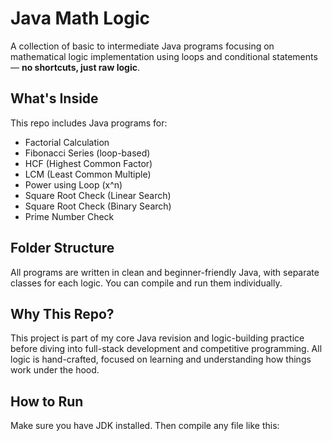 # Java Math Logic

A collection of basic to intermediate Java programs focusing on mathematical logic implementation using loops and conditional statements — **no shortcuts, just raw logic**.

## What's Inside

This repo includes Java programs for:

- Factorial Calculation
- Fibonacci Series (loop-based)
- HCF (Highest Common Factor)
- LCM (Least Common Multiple)
- Power using Loop (x^n)
- Square Root Check (Linear Search)
- Square Root Check (Binary Search)
- Prime Number Check

## Folder Structure

All programs are written in clean and beginner-friendly Java, with separate classes for each logic. You can compile and run them individually.

## Why This Repo?

This project is part of my core Java revision and logic-building practice before diving into full-stack development and competitive programming. All logic is hand-crafted, focused on learning and understanding how things work under the hood.

## How to Run

Make sure you have JDK installed. Then compile any file like this:

```bash
